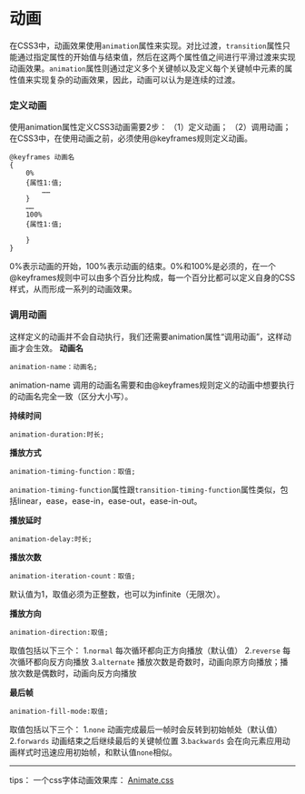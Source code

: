 动画
===================

在CSS3中，动画效果使用`animation`属性来实现。对比过渡，`transition`属性只能通过指定属性的开始值与结束值，然后在这两个属性值之间进行平滑过渡来实现动画效果。`animation`属性则通过定义多个关键帧以及定义每个关键帧中元素的属性值来实现复杂的动画效果，因此，动画可以认为是连续的过渡。

###  定义动画
使用animation属性定义CSS3动画需要2步：
（1）定义动画；
（2）调用动画；
在CSS3中，在使用动画之前，必须使用@keyframes规则定义动画。

    @keyframes 动画名
    {
        0%
        {属性1:值;
            ……
        }
        ……
        100%
        {属性1:值;
         
        }
    }
0%表示动画的开始，100%表示动画的结束。0%和100%是必须的，在一个@keyframes规则中可以由多个百分比构成，每一个百分比都可以定义自身的CSS样式，从而形成一系列的动画效果。

###  调用动画
这样定义的动画并不会自动执行，我们还需要animation属性“调用动画”，这样动画才会生效。
**动画名**

    animation-name：动画名;
animation-name 调用的动画名需要和由@keyframes规则定义的动画中想要执行的动画名完全一致（区分大小写）。

**持续时间**

    animation-duration:时长;

**播放方式**

    animation-timing-function：取值;
`animation-timing-function`属性跟`transition-timing-function`属性类似，包括linear，ease，ease-in，ease-out，ease-in-out。

**播放延时**

    animation-delay:时长;

**播放次数**

    animation-iteration-count：取值;
默认值为1，取值必须为正整数，也可以为infinite（无限次）。

**播放方向**

    animation-direction:取值;
取值包括以下三个：
1.`normal`	每次循环都向正方向播放（默认值）
2.`reverse`	每次循环都向反方向播放
3.`alternate`	播放次数是奇数时，动画向原方向播放；播放次数是偶数时，动画向反方向播放

**最后帧**

    animation-fill-mode:取值;
取值包括以下三个：
1.`none`	动画完成最后一帧时会反转到初始帧处（默认值）
2.`forwards`	动画结束之后继续最后的关键帧位置
3.`backwards`	会在向元素应用动画样式时迅速应用初始帧，和默认值`none`相似。


----------
tips：
一个css字体动画效果库：
[Animate.css][1]


  [1]: https://daneden.github.io/animate.css/
